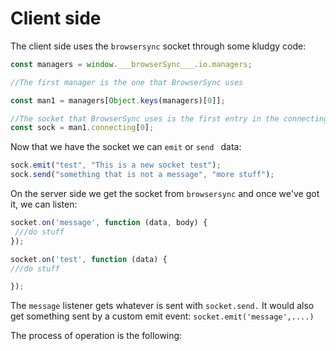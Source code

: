 # Client side
The client side uses the `browsersync` socket through some kludgy code:

```javascript
const managers = window.___browserSync___.io.managers;

//The first manager is the one that BrowserSync uses

const man1 = managers[Object.keys(managers)[0]];

//The socket that BrowserSync uses is the first entry in the connecting array
const sock = man1.connecting[0];
```
Now that we have the socket we can `emit` or `send ` data:

```javascript
sock.emit("test", "This is a new socket test");
sock.send("something that is not a message", "more stuff");
```

On the server side we get the socket from `browsersync` and once we've got it, we can listen:

```javascript
socket.on('message', function (data, body) {
 ///do stuff
});

socket.on('test', function (data) {
///do stuff

});
```
The `message` listener gets whatever is sent with `socket.send.` It would also get something sent by a custom emit event: `socket.emit('message',....)`

The process of operation is the following:

